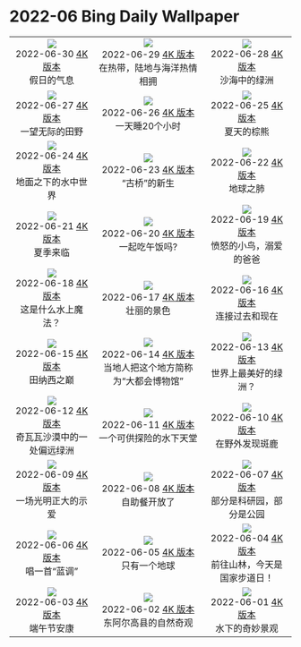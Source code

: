 # 2022-06 Bing Daily Wallpaper

|      |      |      |
|:----:|:----:|:----:|
| ![](https://cn.bing.com/th?id=OHR.CoteSauvage_ZH-CN9967984163_1920x1080.jpg&rf=LaDigue_UHD.jpg&pid=hp&w=480&h=270&rs=1&c=4)<br> 2022-06-30 [4K 版本](https://cn.bing.com/th?id=OHR.CoteSauvage_ZH-CN9967984163_1920x1080.jpg&rf=LaDigue_UHD.jpg&pid=hp&w=3840&h=2160&rs=1&c=4) <br> 假日的气息| ![](https://cn.bing.com/th?id=OHR.PhangNgaBay_ZH-CN9408705933_1920x1080.jpg&rf=LaDigue_UHD.jpg&pid=hp&w=480&h=270&rs=1&c=4)<br> 2022-06-29 [4K 版本](https://cn.bing.com/th?id=OHR.PhangNgaBay_ZH-CN9408705933_1920x1080.jpg&rf=LaDigue_UHD.jpg&pid=hp&w=3840&h=2160&rs=1&c=4) <br> 在热带，陆地与海洋热情相拥| ![](https://cn.bing.com/th?id=OHR.TafilaletOasis_ZH-CN9143950935_1920x1080.jpg&rf=LaDigue_UHD.jpg&pid=hp&w=480&h=270&rs=1&c=4)<br> 2022-06-28 [4K 版本](https://cn.bing.com/th?id=OHR.TafilaletOasis_ZH-CN9143950935_1920x1080.jpg&rf=LaDigue_UHD.jpg&pid=hp&w=3840&h=2160&rs=1&c=4) <br> 沙海中的绿洲 |
| ![](https://cn.bing.com/th?id=OHR.ValensoleLavender_ZH-CN8778885260_1920x1080.jpg&rf=LaDigue_UHD.jpg&pid=hp&w=480&h=270&rs=1&c=4)<br> 2022-06-27 [4K 版本](https://cn.bing.com/th?id=OHR.ValensoleLavender_ZH-CN8778885260_1920x1080.jpg&rf=LaDigue_UHD.jpg&pid=hp&w=3840&h=2160&rs=1&c=4) <br> 一望无际的田野| ![](https://cn.bing.com/th?id=OHR.KoalaSleeping_ZH-CN8369657308_1920x1080.jpg&rf=LaDigue_UHD.jpg&pid=hp&w=480&h=270&rs=1&c=4)<br> 2022-06-26 [4K 版本](https://cn.bing.com/th?id=OHR.KoalaSleeping_ZH-CN8369657308_1920x1080.jpg&rf=LaDigue_UHD.jpg&pid=hp&w=3840&h=2160&rs=1&c=4) <br> 一天睡20个小时| ![](https://cn.bing.com/th?id=OHR.BBMomCub_ZH-CN7715738841_1920x1080.jpg&rf=LaDigue_UHD.jpg&pid=hp&w=480&h=270&rs=1&c=4)<br> 2022-06-25 [4K 版本](https://cn.bing.com/th?id=OHR.BBMomCub_ZH-CN7715738841_1920x1080.jpg&rf=LaDigue_UHD.jpg&pid=hp&w=3840&h=2160&rs=1&c=4) <br> 夏天的棕熊 |
| ![](https://cn.bing.com/th?id=OHR.CenoteDiver_ZH-CN7334440742_1920x1080.jpg&rf=LaDigue_UHD.jpg&pid=hp&w=480&h=270&rs=1&c=4)<br> 2022-06-24 [4K 版本](https://cn.bing.com/th?id=OHR.CenoteDiver_ZH-CN7334440742_1920x1080.jpg&rf=LaDigue_UHD.jpg&pid=hp&w=3840&h=2160&rs=1&c=4) <br> 地面之下的水中世界| ![](https://cn.bing.com/th?id=OHR.MostarBridge_ZH-CN5920156936_1920x1080.jpg&rf=LaDigue_UHD.jpg&pid=hp&w=480&h=270&rs=1&c=4)<br> 2022-06-23 [4K 版本](https://cn.bing.com/th?id=OHR.MostarBridge_ZH-CN5920156936_1920x1080.jpg&rf=LaDigue_UHD.jpg&pid=hp&w=3840&h=2160&rs=1&c=4) <br> “古桥”的新生| ![](https://cn.bing.com/th?id=OHR.AmazonianEcuador_ZH-CN9873999948_1920x1080.jpg&rf=LaDigue_UHD.jpg&pid=hp&w=480&h=270&rs=1&c=4)<br> 2022-06-22 [4K 版本](https://cn.bing.com/th?id=OHR.AmazonianEcuador_ZH-CN9873999948_1920x1080.jpg&rf=LaDigue_UHD.jpg&pid=hp&w=3840&h=2160&rs=1&c=4) <br> 地球之肺 |
| ![](https://cn.bing.com/th?id=OHR.GlastonburySolstice_ZH-CN9694169797_1920x1080.jpg&rf=LaDigue_UHD.jpg&pid=hp&w=480&h=270&rs=1&c=4)<br> 2022-06-21 [4K 版本](https://cn.bing.com/th?id=OHR.GlastonburySolstice_ZH-CN9694169797_1920x1080.jpg&rf=LaDigue_UHD.jpg&pid=hp&w=3840&h=2160&rs=1&c=4) <br> 夏季来临| ![](https://cn.bing.com/th?id=OHR.SwallowtailFlower_ZH-CN5950463168_1920x1080.jpg&rf=LaDigue_UHD.jpg&pid=hp&w=480&h=270&rs=1&c=4)<br> 2022-06-20 [4K 版本](https://cn.bing.com/th?id=OHR.SwallowtailFlower_ZH-CN5950463168_1920x1080.jpg&rf=LaDigue_UHD.jpg&pid=hp&w=3840&h=2160&rs=1&c=4) <br> 一起吃午饭吗?| ![](https://cn.bing.com/th?id=OHR.Cassowary_ZH-CN9903525394_1920x1080.jpg&rf=LaDigue_UHD.jpg&pid=hp&w=480&h=270&rs=1&c=4)<br> 2022-06-19 [4K 版本](https://cn.bing.com/th?id=OHR.Cassowary_ZH-CN9903525394_1920x1080.jpg&rf=LaDigue_UHD.jpg&pid=hp&w=3840&h=2160&rs=1&c=4) <br> 愤怒的小鸟，溺爱的爸爸 |
| ![](https://cn.bing.com/th?id=OHR.CelebratingSurfing_ZH-CN9747833506_1920x1080.jpg&rf=LaDigue_UHD.jpg&pid=hp&w=480&h=270&rs=1&c=4)<br> 2022-06-18 [4K 版本](https://cn.bing.com/th?id=OHR.CelebratingSurfing_ZH-CN9747833506_1920x1080.jpg&rf=LaDigue_UHD.jpg&pid=hp&w=3840&h=2160&rs=1&c=4) <br> 这是什么水上魔法？| ![](https://cn.bing.com/th?id=OHR.Balsamroot_ZH-CN9456182640_1920x1080.jpg&rf=LaDigue_UHD.jpg&pid=hp&w=480&h=270&rs=1&c=4)<br> 2022-06-17 [4K 版本](https://cn.bing.com/th?id=OHR.Balsamroot_ZH-CN9456182640_1920x1080.jpg&rf=LaDigue_UHD.jpg&pid=hp&w=3840&h=2160&rs=1&c=4) <br> 壮丽的景色| ![](https://cn.bing.com/th?id=OHR.SeonamTemple_ZH-CN3460236076_1920x1080.jpg&rf=LaDigue_UHD.jpg&pid=hp&w=480&h=270&rs=1&c=4)<br> 2022-06-16 [4K 版本](https://cn.bing.com/th?id=OHR.SeonamTemple_ZH-CN3460236076_1920x1080.jpg&rf=LaDigue_UHD.jpg&pid=hp&w=3840&h=2160&rs=1&c=4) <br> 连接过去和现在 |
| ![](https://cn.bing.com/th?id=OHR.ClingmansDome_ZH-CN0900594339_1920x1080.jpg&rf=LaDigue_UHD.jpg&pid=hp&w=480&h=270&rs=1&c=4)<br> 2022-06-15 [4K 版本](https://cn.bing.com/th?id=OHR.ClingmansDome_ZH-CN0900594339_1920x1080.jpg&rf=LaDigue_UHD.jpg&pid=hp&w=3840&h=2160&rs=1&c=4) <br> 田纳西之巅| ![](https://cn.bing.com/th?id=OHR.MuseumMile_ZH-CN0641581371_1920x1080.jpg&rf=LaDigue_UHD.jpg&pid=hp&w=480&h=270&rs=1&c=4)<br> 2022-06-14 [4K 版本](https://cn.bing.com/th?id=OHR.MuseumMile_ZH-CN0641581371_1920x1080.jpg&rf=LaDigue_UHD.jpg&pid=hp&w=3840&h=2160&rs=1&c=4) <br> 当地人把这个地方简称为“大都会博物馆”| ![](https://cn.bing.com/th?id=OHR.OkavangoElephant_ZH-CN0058670579_1920x1080.jpg&rf=LaDigue_UHD.jpg&pid=hp&w=480&h=270&rs=1&c=4)<br> 2022-06-13 [4K 版本](https://cn.bing.com/th?id=OHR.OkavangoElephant_ZH-CN0058670579_1920x1080.jpg&rf=LaDigue_UHD.jpg&pid=hp&w=3840&h=2160&rs=1&c=4) <br> 世界上最美好的绿洲？ |
| ![](https://cn.bing.com/th?id=OHR.SierraPonce_ZH-CN9720358958_1920x1080.jpg&rf=LaDigue_UHD.jpg&pid=hp&w=480&h=270&rs=1&c=4)<br> 2022-06-12 [4K 版本](https://cn.bing.com/th?id=OHR.SierraPonce_ZH-CN9720358958_1920x1080.jpg&rf=LaDigue_UHD.jpg&pid=hp&w=3840&h=2160&rs=1&c=4) <br> 奇瓦瓦沙漠中的一处偏远绿洲| ![](https://cn.bing.com/th?id=OHR.MisoolIsland_ZH-CN9038691748_1920x1080.jpg&rf=LaDigue_UHD.jpg&pid=hp&w=480&h=270&rs=1&c=4)<br> 2022-06-11 [4K 版本](https://cn.bing.com/th?id=OHR.MisoolIsland_ZH-CN9038691748_1920x1080.jpg&rf=LaDigue_UHD.jpg&pid=hp&w=3840&h=2160&rs=1&c=4) <br> 一个可供探险的水下天堂| ![](https://cn.bing.com/th?id=OHR.SpottedDeers_ZH-CN8790816034_1920x1080.jpg&rf=LaDigue_UHD.jpg&pid=hp&w=480&h=270&rs=1&c=4)<br> 2022-06-10 [4K 版本](https://cn.bing.com/th?id=OHR.SpottedDeers_ZH-CN8790816034_1920x1080.jpg&rf=LaDigue_UHD.jpg&pid=hp&w=3840&h=2160&rs=1&c=4) <br> 在野外发现斑鹿 |
| ![](https://cn.bing.com/th?id=OHR.SweetheartAbbey_ZH-CN8325969067_1920x1080.jpg&rf=LaDigue_UHD.jpg&pid=hp&w=480&h=270&rs=1&c=4)<br> 2022-06-09 [4K 版本](https://cn.bing.com/th?id=OHR.SweetheartAbbey_ZH-CN8325969067_1920x1080.jpg&rf=LaDigue_UHD.jpg&pid=hp&w=3840&h=2160&rs=1&c=4) <br> 一场光明正大的示爱| ![](https://cn.bing.com/th?id=OHR.CommonDolphin_ZH-CN3524729916_1920x1080.jpg&rf=LaDigue_UHD.jpg&pid=hp&w=480&h=270&rs=1&c=4)<br> 2022-06-08 [4K 版本](https://cn.bing.com/th?id=OHR.CommonDolphin_ZH-CN3524729916_1920x1080.jpg&rf=LaDigue_UHD.jpg&pid=hp&w=3840&h=2160&rs=1&c=4) <br> 自助餐开放了| ![](https://cn.bing.com/th?id=OHR.HaagaRhododendron_ZH-CN3375001658_1920x1080.jpg&rf=LaDigue_UHD.jpg&pid=hp&w=480&h=270&rs=1&c=4)<br> 2022-06-07 [4K 版本](https://cn.bing.com/th?id=OHR.HaagaRhododendron_ZH-CN3375001658_1920x1080.jpg&rf=LaDigue_UHD.jpg&pid=hp&w=3840&h=2160&rs=1&c=4) <br> 部分是科研园，部分是公园 |
| ![](https://cn.bing.com/th?id=OHR.IndigoBunting_ZH-CN3172415219_1920x1080.jpg&rf=LaDigue_UHD.jpg&pid=hp&w=480&h=270&rs=1&c=4)<br> 2022-06-06 [4K 版本](https://cn.bing.com/th?id=OHR.IndigoBunting_ZH-CN3172415219_1920x1080.jpg&rf=LaDigue_UHD.jpg&pid=hp&w=3840&h=2160&rs=1&c=4) <br> 唱一首“蓝调”| ![](https://cn.bing.com/th?id=OHR.RapadalenSNP_ZH-CN3018224759_1920x1080.jpg&rf=LaDigue_UHD.jpg&pid=hp&w=480&h=270&rs=1&c=4)<br> 2022-06-05 [4K 版本](https://cn.bing.com/th?id=OHR.RapadalenSNP_ZH-CN3018224759_1920x1080.jpg&rf=LaDigue_UHD.jpg&pid=hp&w=3840&h=2160&rs=1&c=4) <br> 只有一个地球| ![](https://cn.bing.com/th?id=OHR.BannerPeak_ZH-CN2693006060_1920x1080.jpg&rf=LaDigue_UHD.jpg&pid=hp&w=480&h=270&rs=1&c=4)<br> 2022-06-04 [4K 版本](https://cn.bing.com/th?id=OHR.BannerPeak_ZH-CN2693006060_1920x1080.jpg&rf=LaDigue_UHD.jpg&pid=hp&w=3840&h=2160&rs=1&c=4) <br> 前往山林，今天是国家步道日！ |
| ![](https://cn.bing.com/th?id=OHR.DragonBoat2022_ZH-CN2392684688_1920x1080.jpg&rf=LaDigue_UHD.jpg&pid=hp&w=480&h=270&rs=1&c=4)<br> 2022-06-03 [4K 版本](https://cn.bing.com/th?id=OHR.DragonBoat2022_ZH-CN2392684688_1920x1080.jpg&rf=LaDigue_UHD.jpg&pid=hp&w=3840&h=2160&rs=1&c=4) <br> 端午节安康| ![](https://cn.bing.com/th?id=OHR.LechfallFuessen_ZH-CN3887501600_1920x1080.jpg&rf=LaDigue_UHD.jpg&pid=hp&w=480&h=270&rs=1&c=4)<br> 2022-06-02 [4K 版本](https://cn.bing.com/th?id=OHR.LechfallFuessen_ZH-CN3887501600_1920x1080.jpg&rf=LaDigue_UHD.jpg&pid=hp&w=3840&h=2160&rs=1&c=4) <br> 东阿尔高县的自然奇观| ![](https://cn.bing.com/th?id=OHR.MarovoLagoon_ZH-CN1029152514_1920x1080.jpg&rf=LaDigue_UHD.jpg&pid=hp&w=480&h=270&rs=1&c=4)<br> 2022-06-01 [4K 版本](https://cn.bing.com/th?id=OHR.MarovoLagoon_ZH-CN1029152514_1920x1080.jpg&rf=LaDigue_UHD.jpg&pid=hp&w=3840&h=2160&rs=1&c=4) <br> 水下的奇妙景观 |
